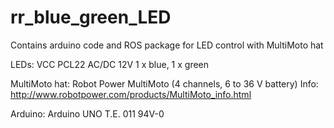 # rr_blue_green_LED
Contains arduino code and ROS package for LED control with MultiMoto hat

LEDs:
  VCC PCL22 AC/DC 12V
  1 x blue, 1 x green

MultiMoto hat:
  Robot Power MultiMoto
  (4 channels, 6 to 36 V battery)
  Info:
    http://www.robotpower.com/products/MultiMoto_info.html
    
Arduino:
  Arduino UNO 
  T.E. 011 94V-0
  
